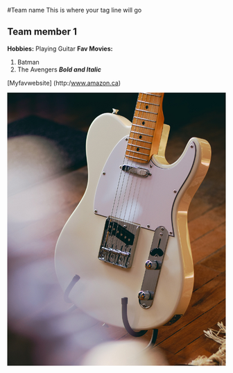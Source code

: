 #Team name
This is where your tag line will go

## Team member 1
**Hobbies:** Playing Guitar
**Fav Movies:**
1. Batman
2. The Avengers
***Bold and Italic***

[Myfavwebsite] (http:/www.amazon.ca)


![FenderTelecasterGuitar](images/tele.jpg)
